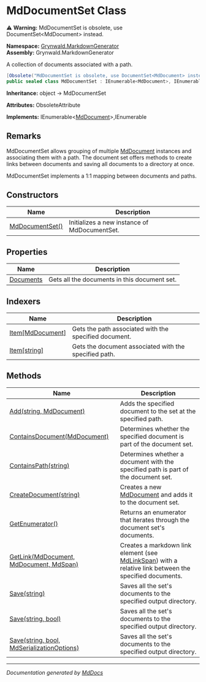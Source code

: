 ﻿<!--  
  <auto-generated>   
    The contents of this file were generated by a tool.  
    Changes to this file may be list if the file is regenerated  
  </auto-generated>   
-->

# MdDocumentSet Class

⚠️ **Warning:** MdDocumentSet is obsolete, use DocumentSet\<MdDocument\> instead.

**Namespace:** [Grynwald.MarkdownGenerator](../index.md)  
**Assembly:** Grynwald.MarkdownGenerator

A collection of documents associated with a path.

```csharp
[Obsolete("MdDocumentSet is obsolete, use DocumentSet<MdDocument> instead.")]
public sealed class MdDocumentSet : IEnumerable<MdDocument>, IEnumerable
```

**Inheritance:** object → MdDocumentSet

**Attributes:** ObsoleteAttribute

**Implements:** IEnumerable\<[MdDocument](../MdDocument/index.md)\>,IEnumerable

## Remarks

MdDocumentSet allows grouping of multiple [MdDocument](../MdDocument/index.md) instances and associating             them with a path. The document set offers methods to create links between documents and saving all              documents to a directory at once.

MdDocumentSet implements a 1:1 mapping between documents and paths.

## Constructors

| Name                                     | Description                                  |
| ---------------------------------------- | -------------------------------------------- |
| [MdDocumentSet()](constructors/index.md) | Initializes a new instance of MdDocumentSet. |

## Properties

| Name                                 | Description                                  |
| ------------------------------------ | -------------------------------------------- |
| [Documents](properties/Documents.md) | Gets all the documents in this document set. |

## Indexers

| Name                                                  | Description                                           |
| ----------------------------------------------------- | ----------------------------------------------------- |
| [Item\[MdDocument\]](indexers/Item.md#itemmddocument) | Gets the path associated with the specified document. |
| [Item\[string\]](indexers/Item.md#itemstring)         | Gets the document associated with the specified path. |

## Methods

| Name                                                                                                 | Description                                                                                                                      |
| ---------------------------------------------------------------------------------------------------- | -------------------------------------------------------------------------------------------------------------------------------- |
| [Add(string, MdDocument)](methods/Add.md)                                                            | Adds the specified document to the set at the specified path.                                                                    |
| [ContainsDocument(MdDocument)](methods/ContainsDocument.md)                                          | Determines whether the specified document is part of the document set.                                                           |
| [ContainsPath(string)](methods/ContainsPath.md)                                                      | Determines whether a document with the specified path is part of the document set.                                               |
| [CreateDocument(string)](methods/CreateDocument.md)                                                  | Creates a new [MdDocument](../MdDocument/index.md) and adds it to the document set.                                              |
| [GetEnumerator()](methods/GetEnumerator.md)                                                          | Returns an enumerator that iterates through the document set's documents.                                                        |
| [GetLink(MdDocument, MdDocument, MdSpan)](methods/GetLink.md)                                        | Creates a markdown link element (see [MdLinkSpan](../MdLinkSpan/index.md)) with a relative link between the specified documents. |
| [Save(string)](methods/Save.md#savestring)                                                           | Saves all the set's documents to the specified output directory.                                                                 |
| [Save(string, bool)](methods/Save.md#savestring-bool)                                                | Saves all the set's documents to the specified output directory.                                                                 |
| [Save(string, bool, MdSerializationOptions)](methods/Save.md#savestring-bool-mdserializationoptions) | Saves all the set's documents to the specified output directory.                                                                 |

___

*Documentation generated by [MdDocs](https://github.com/ap0llo/mddocs)*
